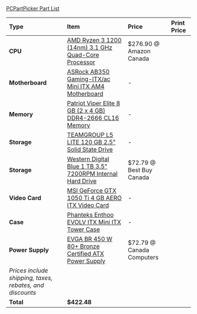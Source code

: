 [PCPartPicker Part List](https://ca.pcpartpicker.com/list/8gGn9r)

Type|Item|Price|Print Price
:----|:----|:----|:----
**CPU** | [AMD Ryzen 3 1200 (14nm) 3.1 GHz Quad-Core Processor](https://ca.pcpartpicker.com/product/TX4NnQ/amd-ryzen-3-1300x-35ghz-quad-core-processor-yd1200bbaebox) | $276.90 @ Amazon Canada
**Motherboard** | [ASRock AB350 Gaming-ITX/ac Mini ITX AM4 Motherboard](https://ca.pcpartpicker.com/product/nG98TW/asrock-ab350-gaming-itxac-mini-itx-am4-motherboard-ab350-gaming-itxac) |-
**Memory** | [Patriot Viper Elite 8 GB (2 x 4 GB) DDR4-2666 CL16 Memory](https://ca.pcpartpicker.com/product/sP8j4D/patriot-viper-elite-8gb-2-x-4gb-ddr4-2666-memory-pve48g266c6kgy) |-
**Storage** | [TEAMGROUP L5 LITE 120 GB 2.5" Solid State Drive](https://ca.pcpartpicker.com/product/NHX2FT/team-l5-lite-120gb-25-solid-state-drive-t2535t120g0c101) |-
**Storage** | [Western Digital Blue 1 TB 3.5" 7200RPM Internal Hard Drive](https://ca.pcpartpicker.com/product/Yrdqqs/western-digital-blue-1-tb-35-7200rpm-internal-hard-drive-wdbh2d0010hnc-nrsn) | $72.79 @ Best Buy Canada 
**Video Card** | [MSI GeForce GTX 1050 Ti 4 GB AERO ITX Video Card](https://ca.pcpartpicker.com/product/x7Jkcf/msi-geforce-gtx-1050-ti-4gb-video-card-gtx-1050-ti-aero-itx-4g-oc) |-
**Case** | [Phanteks Enthoo EVOLV ITX Mini ITX Tower Case](https://ca.pcpartpicker.com/product/nTJkcf/phanteks-case-phes215psrd) |-
**Power Supply** | [EVGA BR 450 W 80+ Bronze Certified ATX Power Supply](https://ca.pcpartpicker.com/product/xDMwrH/evga-br-450w-80-bronze-certified-atx-power-supply-100-br-0450-k1) | $72.79 @ Canada Computers 
 | *Prices include shipping, taxes, rebates, and discounts* |
 | **Total** | **$422.48**
